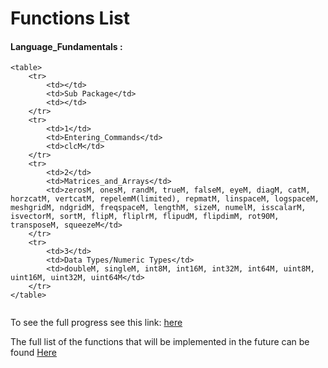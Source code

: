 # Functions List

#### Language_Fundamentals :
```@raw html
<table>
    <tr>
        <td></td>
        <td>Sub Package</td>
        <td></td>
    </tr>
    <tr>
        <td>1</td>
        <td>Entering_Commands</td>
        <td>clcM</td>
    </tr>
    <tr>
        <td>2</td>
        <td>Matrices_and_Arrays</td>
        <td>zerosM, onesM, randM, trueM, falseM, eyeM, diagM, catM, horzcatM, vertcatM, repelemM(limited), repmatM, linspaceM, logspaceM, meshgridM, ndgridM, freqspaceM, lengthM, sizeM, numelM, isscalarM, isvectorM, sortM, flipM, fliplrM, flipudM, flipdimM, rot90M, transposeM, squeezeM</td>
    </tr>
    <tr>
        <td>3</td>
        <td>Data Types/Numeric Types</td>
        <td>doubleM, singleM, int8M, int16M, int32M, int64M, uint8M, uint16M, uint32M, uint64M</td>
    </tr>
</table>
```

```@index
```

To see the full progress see this link: [here](https://github.com/juliamatlab/MatLang/projects)

The full list of the functions that will be implemented in the future can be found [Here](https://www.mathworks.com/help/matlab/referencelist.html;jsessionid=e221a09e47ed26d2b333ea600f68?type=function)
